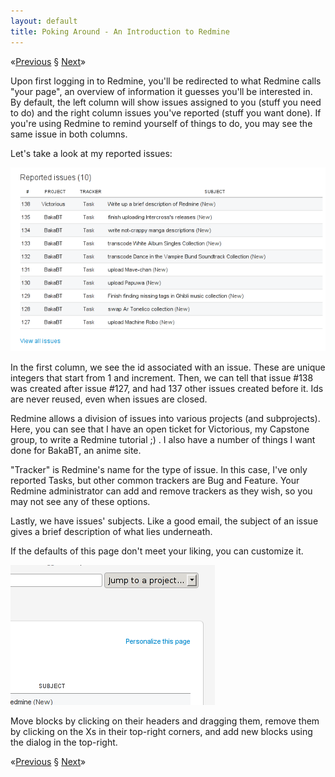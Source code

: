 ```yaml
---
layout: default
title: Poking Around - An Introduction to Redmine
---
```


<span class="nav">&laquo;[Previous] &sect; [Next]&raquo;</span>

Upon first logging in to Redmine, you'll be redirected to what Redmine calls
"your page", an overview of information it guesses you'll be interested in. By
default, the left column will show issues assigned to you (stuff you need to do)
and the right column issues you've reported (stuff you want done). If you're
using Redmine to remind yourself of things to do, you may see the same issue in
both columns.

Let's take a look at my reported issues:

![](/media/images/articles/redmine/03.png)

In the first column, we see the id associated with an issue. These are unique
integers that start from 1 and increment. Then, we can tell that issue #138 was
created after issue #127, and had 137 other issues created before it. Ids are
never reused, even when issues are closed.

Redmine allows a division of issues into various projects (and subprojects).
Here, you can see that I have an open ticket for Victorious, my Capstone group,
to write a Redmine tutorial ;) . I also have a number of things I want done for
BakaBT, an anime site.

"Tracker" is Redmine's name for the type of issue. In this case, I've only
reported Tasks, but other common trackers are Bug and Feature. Your Redmine
administrator can add and remove trackers as they wish, so you may not see any
of these options.

Lastly, we have issues' subjects. Like a good email, the subject of an issue
gives a brief description of what lies underneath.

If the defaults of this page don't meet your liking, you can customize it.

![](/media/images/articles/redmine/04.png)

Move blocks by clicking on their headers and dragging them, remove them by
clicking on the Xs in their top-right corners, and add new blocks using the
dialog in the top-right.

<span class="nav">&laquo;[Previous] &sect; [Next]&raquo;</span>

[Previous]: registering-an-account.html
[Next]: projects.html
